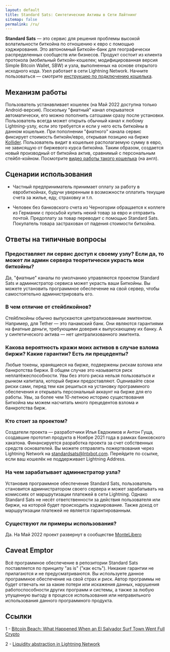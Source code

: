 ```yaml
---
layout: default
title: Standard Sats: Синтетические Активы в Сети Лайтнинг
sitemap: false
permalink: /ru/
---
```


**Standard Sats** — это сервис для решения проблемы высокой волатильности биткойна по отношению к евро с 
помощью хэджирования. Это автономный Биткойн-банк для географически распределенных сообществ или бизнесов.
Продукт состоит из клиента протокола (мобильный биткойн-кошелек; модифицированная версия Simple Bitcoin Wallet, 
SBW) и узла, выполненных на основе открытого исходного кода. Узел работает в сети Lightning Network. 
Начните пользоваться — смотрите [инструкцию по подключению кошелька](https://docs.google.com/document/d/1PyTQkZ5kc4KA7_Mt86CkOWm-I4bMd51xt1PsRotYNBU/edit?usp=sharing).

## Механизм работы

Пользователь устанавливает кошелек (на Май 2022 доступна только Android-версия). Поскольку "фиатный" канал открыватеся
автоматически, его можно пополнить сатошами сразу после установки. Пользователь всегда может 
открыть обычный канал к любому Lightning-узлу, если это требуется и если у него есть биткойны в данном кошельке. При 
пополнении "фиатного" канала сервис фиксирует стоимость биткойн/евро, открывая позицию на бирже [Kollider](https://kollider.xyz/). 
Пользователь видит в кошельке располагаемую сумму в евро, не зависящую от биржевого курса биткойна. 
Таким образом, создается новый производный от биткойна актив, сравнимый с персональным стейбл-койном. 
Посмотрите [видео работы такого кошелька](https://youtu.be/7bvFbpivc0E?t=39) (на англ).

## Сценарии использования

* Частный предприниматель принимает оплату за работу в евробиткойнах, будучи уверенным в возможности 
  оплатить текущие счета за жилье, еду, страховку и т.п.

* Человек без банковского счета из Черногории обращается к коллеге из Германии с просьбой купить некий
  товар за евро и отправить почтой. Предоплату за товар переводит с помощью Standard Sats. Покупатель товара 
  застрахован от падения стоимости биткойна. 

## Ответы на типичные вопросы

### Предоставляет ли сервис доступ к своему узлу? Если да, то может ли админ сервера теоретически украсть мои биткойны?

Да, "фиатные" каналы по умолчанию управляются проектом Standard Sats и администратор сервиса может украсть ваши 
Биткойны. Вы можете установить программное обеспечение на свой сервер, чтобы самостоятельно администрировать его. 

### В чем отличие от стейблкойнов? 

Стейблкойны обычно выпускаются централизованным эмитентом. Например, для Tether — это панамский банк. Они 
являются гарантиями на фиатные деньги, требующими доверия к выпускающему их банку. А у синтетического актива — 
нет централизованного эмитента.

### Какова вероятность кражи моих активов в случае взлома биржи? Какие гарантии? Есть ли прецеденты?

Любые токены, хранящиеся на бирже, подвержены рискам взлома или банкротства биржи. В общем случае это 
называется риск неплатёжеспособности. Увы без этого риска нельзя пользоваться и рынком капитала, который 
биржи предоставляют. Оценивайте свои риски сами, перед тем как решиться на установку программного 
обеспечения и открывать персональный аккаунт на бирже для его работы. Увы, за более чем 10-летнюю историю
существования Биткойна мы можем насчитать много прецедентов взлома и банкротства бирж.

### Кто стоит за проектом? 

Создатели проекта — разработчики Илья Евдокимов и Антон Гуща, создавшие прототип продукта в Ноябре 2021 
года в рамках банковского хакатона. Финансируется разработка проекта за счет собственных средств 
основателей. Вы можете отправлять пожертвования через Lightning Network на 
[standardsats@lntxbot.com](https://lntxbot.com/@standardsats). Перейдите по ссылке, если ваш кошелёк не 
поддерживает Lightning Address.

### На чем зарабатываeт администратор узла?

Установив программное обеспечение Standard Sats, пользователь становится администратором своего сервера и может 
зарабатывать на комиссиях от маршрутизации платежей в сети Lightning. Однако Standard Sats не несёт 
ответственности за действия пользователя или биржи, на которой будет происходить хэджирование. Также доход от 
маршрутизации платежей не является гарантированным.

### Существуют ли примеры использования? 

Да. На Май 2022 проект развернут в сообществе [MonteLibero](https://montelibero.org/faq-po-montelibero/)

## Caveat Emptor

Всё программное обеспечение в репозитории Standard Sats поставляется по принципу "as is" ("как есть"). 
Никакие гарантии не прилагаются и не предусматриваются. Вы используете данное программное  обеспечение 
на свой страх и риск. Автор программы не будет отвечать ни за какие потери или искажения данных, 
нарушения работоспособности других программ и системы, а также за любую упущенную выгоду в процессе 
использования или неправильного использования данного программного продукта.

## Ссылки

1 - [Bitcoin Beach: What Happened When an El Salvador Surf Town Went Full Crypto](https://www.bloomberg.com/news/features/2021-06-17/world-s-biggest-bitcoin-experiment-is-a-surf-town-in-el-salvador)

2 - [Liquidity abstraction in Lightning Network](https://notgeld.medium.com/liquidity-abstraction-in-lightning-network-3d7a1d76ac82)